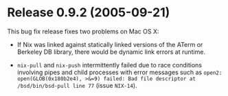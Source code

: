 # Release 0.9.2 (2005-09-21)

This bug fix release fixes two problems on Mac OS X:

  - If Nix was linked against statically linked versions of the ATerm or
    Berkeley DB library, there would be dynamic link errors at runtime.

  - `nix-pull` and `nix-push` intermittently failed due to race
    conditions involving pipes and child processes with error messages
    such as `open2: open(GLOB(0x180b2e4), >&=9) failed: Bad
            file descriptor at /bsd/bin/bsd-pull line 77` (issue `NIX-14`).
